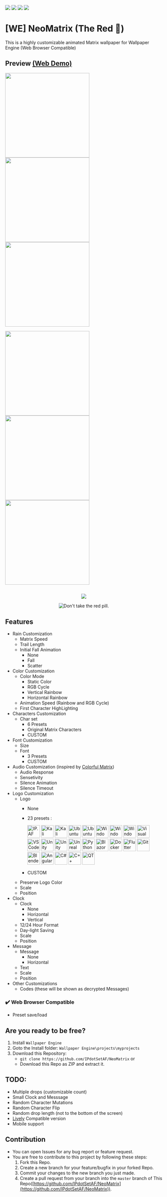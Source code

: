 <p align=left>
   <img src="https://img.shields.io/github/v/release/IPdotSetAF/NeoMatrix"/>
   <img src="https://img.shields.io/github/release-date/IPdotSetAF/NeoMatrix"/>
   <img src="https://img.shields.io/github/last-commit/IPdotSetAF/NeoMatrix"/>
   <img src="https://img.shields.io/github/license/IPdotSetAF/NeoMatrix"/>
   <!--<img src="https://img.shields.io/github/downloads/IPdotSetAF/NeoMatrix/total"/>-->
</p>

# [WE] NeoMatrix (The Red 💊)

This is a highly customizable animated Matrix wallpaper for Wallpaper Engine (Web Browser Compatible)

## Preview [(Web Demo)](https://ipdotsetaf.github.io/NeoMatrix/)

<p>
   <img src="preview.gif" width=270px height=270px/>
   <img src="images/preview2.gif" width=270px height=270px/>
   <img src="images/preview3.gif" width=270px height=270px/>
</p>
<p>
   <img src="images/preview4.gif" width=270px height=270px/>
   <img src="images/preview5.gif" width=270px height=270px/>
   <img src="images/preview6.gif" width=270px height=270px/>
</p>

##

<p align="center">
   <img src="images/thereisnomeme.jpg"/>
</p>

<p align="center">
   <img src="https://readme-typing-svg.demolab.com?font=Courier+Prime&weight=400&size=36&pause=1000&color=00FF00&center=true&vCenter=true&random=false&width=600&height=100&lines=Are+you+ready%3F;Wanna+make+the+jump%3F;Will+you+take+the+Red+Pill%3F;Choice+is+an+illusion.;..........." alt="Don't take the red pill." />
</p>

##

## Features
- Rain Customization
   - Matrix Speed
   - Trail Length
   - Initial Fall Animation
      - None
      - Fall
      - Scatter
- Color Customization
   - Color Mode
      - Static Color
      - RGB Cycle
      - Vertical Rainbow
      - Horizontal Rainbow
   - Animation Speed (Rainbow and RGB Cycle)
   - First Character HighLighting 
- Characters Customization
   - Char set
      - 6 Presets
      - Original Matrix Characters
      - CUSTOM
- Font Customization
   - Size
   - Font
      - 3 Presets
      - CUSTOM
- Audio Customization (inspired by [Colorful Matrix](https://steamcommunity.com/sharedfiles/filedetails/?id=1103493745))
   - Audio Response
   - Sensetivity
   - Silence Animation
   - Silence Timeout
- Logo Customization
   - Logo
      - None
      - 23 presets :

         <p align="left">
            <img src="images/ipaf.svg" alt="IP.AF" width=40px/>
            <img src="images/kali-1.svg" alt="Kali Linux" width=40px/>
            <img src="images/kali-2.svg" alt="Kali Linux" width=40px/>
            <img src="images/ubuntu-1.svg" alt="Ubuntu Linux" width=40px/>
            <img src="images/ubuntu-2.svg" alt="Ubuntu Linux" width=40px/>
            <img src="images/windows-11.svg" alt="Windows 11" width=40px/>
            <img src="images/windows-10-8.svg" alt="Windows 10/8" width=40px/>
            <img src="images/windows-7.svg" alt="Windows 7" width=40px/>
            <img src="images/visual-studio.svg" alt="Visual Studio" width=40px/>
            <img src="images/vs-code.svg" alt="VS Code" width=40px/>
            <img src="images/unity-1.svg" alt="Unity Engine" width=40px/>
            <img src="images/unity-2.svg" alt="Unity Engine" width=40px/>
            <img src="images/unreal.svg" alt="Unreal Engine"  width=40px/>
            <img src="images/python.svg" alt="Python" width=40px/>
            <img src="images/blazor.svg" alt="Blazor" width=40px/>
            <img src="images/docker.svg" alt="Docker" width=40px/>
            <img src="images/flutter.svg" alt="Flutter" width=40px/>
            <img src="images/git.svg" alt="Git" width=40px/>
            <img src="images/blender.svg" alt="Blender" width=40px/>
            <img src="images/angular.svg" alt="Angular" width=40px/>
            <img src="images/c-sharp.svg" alt="C#" width=40px/>
            <img src="images/c-plus-plus.svg" alt="C++" width=40px/>
            <img src="images/qt.svg" alt="QT" width=40px/>
         </p>

      - CUSTOM
   - Preserve Logo Color
   - Scale
   - Position
- Clock
   - Clock
      - None
      - Horizontal
      - Vertical
   - 12/24 Hour Format
   - Day-light Saving
   - Scale
   - Position
- Message
   - Message
      - None
      - Horizontal
   - Text
   - Scale
   - Position
- Other Customizations
   - Codes (these will be shown as decrypted Messages)

### ✔️ Web Browser Compatible
   - Preset save/load

## Are you ready to be free?

1. Install `Wallpaper Engine`
2. Goto the Install folder: `Wallpaper Engine\projects\myprojects`
3. Download this Repository:
   - `git clone https://github.com/IPdotSetAF/NeoMatrix`
   or
   - Download this Repo as ZIP and extract it.

## TODO:
- Multiple drops (customizable count)
- Small Clock and Messsage
- Random Character Mutations
- Random Character Flip
- Random drop length (not to the bottom of the screen)
- [Lively](https://github.com/rocksdanister/lively) Compatible version
- Mobile support

## Contribution
- You can open Issues for any bug report or feature request.
- You are free to contribute to this project by following these steps:
   1. Fork this Repo.
   2. Create a new branch for your feature/bugfix in your forked Repo.
   3. Commit your changes to the new branch you just made.
   4. Create a pull request from your branch into the `master` branch of This Repo([https://github.com/IPdotSetAF/NeoMatrix](https://github.com/IPdotSetAF/NeoMatrix)).
